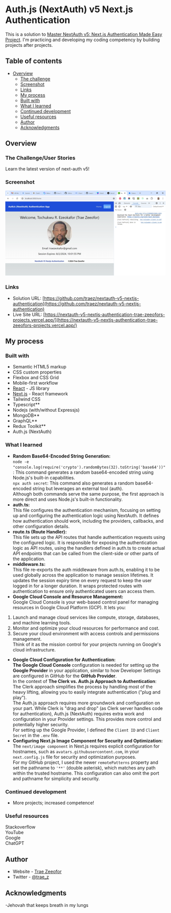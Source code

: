 # Auth.js (NextAuth) v5 Next.js Authentication

This is a solution to [Master NextAuth v5: Next.js Authentication Made Easy Project](https://www.youtube.com/watch?v=4BjowsolXmw). I'm practicing and developing my coding competency by building projects after projects.

## Table of contents

- [Overview](#overview)
  - [The challenge](#the-challenge)
  - [Screenshot](#screenshot)
  - [Links](#links)
  - [My process](#my-process)
  - [Built with](#built-with)
  - [What I learned](#what-i-learned)
  - [Continued development](#continued-development)
  - [Useful resources](#useful-resources)
  - [Author](#author)
  - [Acknowledgments](#acknowledgments)

## Overview

### The Challenge/User Stories

Learn the latest version of next-auth v5!

### Screenshot

![](public/screenshot-desktop.png)

### Links

- Solution URL: [https://github.com/traez/nextauth-v5-nextjs-authentication](https://github.com/traez/nextauth-v5-nextjs-authentication)
- Live Site URL: [https://nextauth-v5-nextjs-authentication-trae-zeeofors-projects.vercel.app/](https://nextauth-v5-nextjs-authentication-trae-zeeofors-projects.vercel.app/)

## My process

### Built with

- Semantic HTML5 markup
- CSS custom properties
- Flexbox and CSS Grid
- Mobile-first workflow
- [React](https://reactjs.org/) - JS library
- [Next.js](https://nextjs.org/) - React framework
- Tailwind CSS
- Typescript**
- Nodejs (with/without Expressjs)
- MongoDB**  
- GraphQL**    
- Redux Toolkit**  
- Auth.js (NextAuth)   

### What I learned
   
- **Random Base64-Encoded String Generation:**  
`node -e "console.log(require('crypto').randomBytes(32).toString('base64'))"`: This command generates a random base64-encoded string using Node.js's built-in capabilities.  
`npx auth secret`: This command also generates a random base64-encoded string but leverages an external tool (auth).  
Although both commands serve the same purpose, the first approach is more direct and uses Node.js's built-in functionality.
- **auth.ts:**  
This file configures the authentication mechanism, focusing on setting up and configuring the authentication logic using NextAuth. It defines how authentication should work, including the providers, callbacks, and other configuration details. 
- **route.ts (Route Handler):**  
This file sets up the API routes that handle authentication requests using the configured logic. It is responsible for exposing the authentication logic as API routes, using the handlers defined in auth.ts to create actual API endpoints that can be called from the client-side or other parts of the application. 
- **middleware.ts:**  
This file re-exports the auth middleware from auth.ts, enabling it to be used globally across the application to manage session lifetimes. It updates the session expiry time on every request to keep the user logged in for a longer duration. It wraps protected routes with authentication to ensure only authenticated users can access them.  
- **Google Cloud Console and Resource Management:**  
Google Cloud Console is your web-based control panel for managing resources in Google Cloud Platform (GCP). It lets you:  
1) Launch and manage cloud services like compute, storage, databases, and machine learning tools.  
2) Monitor and optimize your cloud resources for performance and cost.  
3) Secure your cloud environment with access controls and permissions management.  
Think of it as the mission control for your projects running on Google's cloud infrastructure.  
- **Google Cloud Configuration for Authentication:**    
**The Google Cloud Console** configuration is needed for setting up the **Google Provider** in your application, similar to how Developer Settings are configured in GitHub for the **GitHub Provider**.  
In the context of **The Clerk vs. Auth.js Approach to Authentication**:
The Clerk approach simplifies the process by handling most of the heavy lifting, allowing you to easily integrate authentication ("plug and play").  
The Auth.js approach requires more groundwork and configuration on your part. While Clerk is "drag and drop" (as Clerk server handles code for authentication), Auth.js (NextAuth) requires extra work and configuration in your Provider settings. This provides more control and potentially higher security.  
For setting up the Google Provider, I defined the `Client ID` and `Client Secret` in the `.env` file.
- **Configuring Next.js Image Component for Security and Optimization:**  
The `next/image component` in Next.js requires explicit configuration for hostnames, such as `avatars.githubusercontent.com`, in your `next.config.js` file for security and optimization purposes.  
For my GitHub project, I used the newer `remotePatterns` property and set the pathname to `'**'` (double asterisk), which matches any path within the trusted hostname. This configuration can also omit the port and pathname for simplicity and security.

### Continued development

- More projects; increased competence!

### Useful resources

Stackoverflow  
YouTube  
Google  
ChatGPT

## Author

- Website - [Trae Zeeofor](https://github.com/traez)
- Twitter - [@trae_z](https://twitter.com/trae_z)

## Acknowledgments

-Jehovah that keeps breath in my lungs
